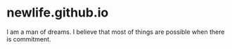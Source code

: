 # newlife.github.io
I am a man of dreams.
I believe that most of things are possible
when there is commitment.
